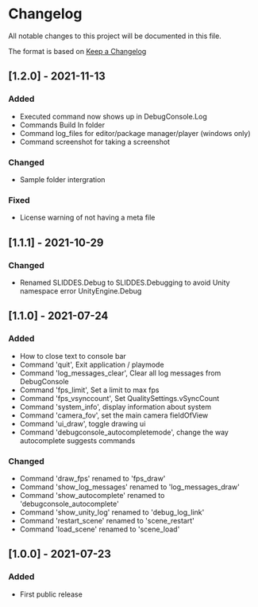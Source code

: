 # Changelog
All notable changes to this project will be documented in this file.

The format is based on [Keep a Changelog](https://keepachangelog.com/en/1.0.0/)

## [1.2.0] - 2021-11-13
### Added
- Executed command now shows up in DebugConsole.Log
- Commands Build In folder
- Command log_files for editor/package manager/player (windows only)
- Command screenshot for taking a screenshot

### Changed
- Sample folder intergration

### Fixed
- License warning of not having a meta file

## [1.1.1] - 2021-10-29
### Changed
- Renamed SLIDDES.Debug to SLIDDES.Debugging to avoid Unity namespace error UnityEngine.Debug

## [1.1.0] - 2021-07-24
### Added
- How to close text to console bar
- Command 'quit', Exit application / playmode
- Command 'log_messages_clear', Clear all log messages from DebugConsole
- Command 'fps_limit', Set a limit to max fps
- Command 'fps_vsynccount', Set QualitySettings.vSyncCount
- Command 'system_info', display information about system
- Command 'camera_fov', set the main camera fieldOfView
- Command 'ui_draw', toggle drawing ui
- Command 'debugconsole_autocompletemode', change the way autocomplete suggests commands

### Changed
- Command 'draw_fps' renamed to 'fps_draw'
- Command 'show_log_messages' renamed to 'log_messages_draw'
- Command 'show_autocomplete' renamed to 'debugconsole_autocomplete'
- Command 'show_unity_log' renamed to 'debug_log_link'
- Command 'restart_scene' renamed to 'scene_restart'
- Command 'load_scene' renamed to 'scene_load'

## [1.0.0] - 2021-07-23
### Added
- First public release
